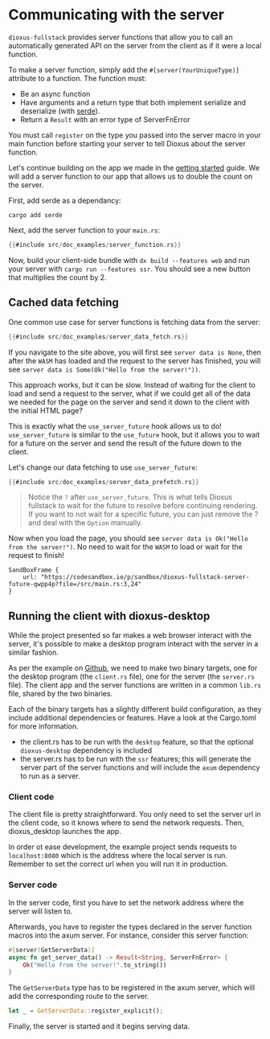 # Communicating with the server

`dioxus-fullstack` provides server functions that allow you to call an automatically generated API on the server from the client as if it were a local function.

To make a server function, simply add the `#[server(YourUniqueType)]` attribute to a function. The function must:

- Be an async function
- Have arguments and a return type that both implement serialize and deserialize (with [serde](https://serde.rs/)).
- Return a `Result` with an error type of ServerFnError

You must call `register` on the type you passed into the server macro in your main function before starting your server to tell Dioxus about the server function.

Let's continue building on the app we made in the [getting started](../../getting_started/fullstack.md) guide. We will add a server function to our app that allows us to double the count on the server.

First, add serde as a dependancy:

```shell
cargo add serde
```

Next, add the server function to your `main.rs`:

```rust
{{#include src/doc_examples/server_function.rs}}
```

Now, build your client-side bundle with `dx build --features web` and run your server with `cargo run --features ssr`. You should see a new button that multiplies the count by 2.

## Cached data fetching

One common use case for server functions is fetching data from the server:

```rust
{{#include src/doc_examples/server_data_fetch.rs}}
```

If you navigate to the site above, you will first see `server data is None`, then after the `WASM` has loaded and the request to the server has finished, you will see `server data is Some(Ok("Hello from the server!"))`.


This approach works, but it can be slow. Instead of waiting for the client to load and send a request to the server, what if we could get all of the data we needed for the page on the server and send it down to the client with the initial HTML page?


This is exactly what the `use_server_future` hook allows us to do! `use_server_future` is similar to the `use_future` hook, but it allows you to wait for a future on the server and send the result of the future down to the client.


Let's change our data fetching to use `use_server_future`:

```rust
{{#include src/doc_examples/server_data_prefetch.rs}}
```

> Notice the `?` after `use_server_future`. This is what tells Dioxus fullstack to wait for the future to resolve before continuing rendering. If you want to not wait for a specific future, you can just remove the ? and deal with the `Option` manually.

Now when you load the page, you should see `server data is Ok("Hello from the server!")`. No need to wait for the `WASM` to load or wait for the request to finish!

```inject-dioxus
SandBoxFrame {
	url: "https://codesandbox.io/p/sandbox/dioxus-fullstack-server-future-qwpp4p?file=/src/main.rs:3,24"
}
```


## Running the client with dioxus-desktop

While the project presented so far makes a web browser interact with the server, it's possible to make a desktop program interact with the server in a similar fashion.

As per the example on [Github](https://github.com/DioxusLabs/dioxus/tree/master/packages/fullstack/examples/axum-desktop), we need to make two binary targets, one for the desktop program (the `client.rs` file), one for the server (the `server.rs` file). The client app and the server functions are written in a common `lib.rs` file, shared by the two binaries.

Each of the binary targets has a slightly different build configuration, as they include additional dependencies or features.
Have a look at the Cargo.toml for more information.
- the client.rs has to be run with the `desktop` feature, so that the optional `dioxus-desktop` dependency is included
- the server.rs has to be run with the `ssr` features; this will generate the server part of the server functions and will include the `axum` dependency to run as a server.

### Client code

The client file is pretty straightforward. You only need to set the server url in the client code, so it knows where to send the network requests. Then, dioxus_desktop launches the app.

In order ot ease development, the example project sends requests to `localhost:8080` which is the address where the local server is run. Remember to set the correct url when you will run it in production.


### Server code

In the server code, first you have to set the network address where the server will listen to.

Afterwards, you have to register the types declared in the server function macros into the axum server.
For instance, consider this server function:
```rust
#[server(GetServerData)]
async fn get_server_data() -> Result<String, ServerFnError> {
    Ok("Hello from the server!".to_string())
}
```
The `GetServerData` type has to be registered in the axum server, which will add the corresponding route to the server.
```rust
let _ = GetServerData::register_explicit();
```

Finally, the server is started and it begins serving data.